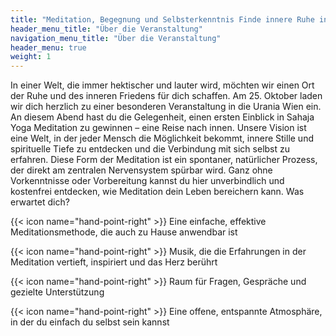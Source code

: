 ```yaml
---
title: "Meditation, Begegnung und Selbsterkenntnis Finde innere Ruhe inmitten des Alltags…"
header_menu_title: "Über die Veranstaltung"
navigation_menu_title: "Über die Veranstaltung"
header_menu: true
weight: 1
---
```


In einer Welt, die immer hektischer und lauter wird, möchten wir einen Ort der Ruhe und des inneren Friedens für dich schaffen.
Am 25. Oktober laden wir dich herzlich zu einer besonderen Veranstaltung in die Urania Wien ein.
An diesem Abend hast du die Gelegenheit, einen ersten Einblick in Sahaja Yoga Meditation zu gewinnen – eine Reise nach innen. Unsere Vision ist eine Welt, in der jeder Mensch die Möglichkeit bekommt, innere Stille und spirituelle Tiefe zu entdecken und die Verbindung mit sich selbst zu erfahren.
Diese Form der Meditation ist ein spontaner, natürlicher Prozess, der direkt am zentralen Nervensystem spürbar wird. Ganz ohne Vorkenntnisse oder Vorbereitung kannst du hier unverbindlich und kostenfrei entdecken, wie Meditation dein Leben bereichern kann.
Was erwartet dich?

{{< icon name="hand-point-right" >}} Eine einfache, effektive Meditationsmethode, die auch zu Hause anwendbar ist

{{< icon name="hand-point-right" >}} Musik, die die Erfahrungen in der Meditation vertieft, inspiriert und das Herz berührt

{{< icon name="hand-point-right" >}} Raum für Fragen, Gespräche und gezielte Unterstützung

{{< icon name="hand-point-right" >}} Eine offene, entspannte Atmosphäre, in der du einfach du selbst sein kannst
